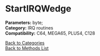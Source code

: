 # StartIRQWedge

**Parameters:** byte;  
**Category:** IRQ routines  
**Compatibility:** C64, MEGA65, PLUS4, C128  


[Back to Categories](../categories/irq_routines.md)  
[Back to Methods List](../../SUMMARY.md)
